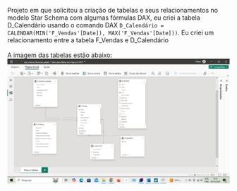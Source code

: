 Projeto em que solicitou a criação de tabelas e seus relacionamentos no modelo Star Schema com algumas fórmulas DAX, eu criei a tabela D_Calendário usando o comando DAX 
``
D_Calendário = CALENDAR(MIN('F_Vendas'[Date]), MAX('F_Vendas'[Date]))
``.
Eu criei um relacionamento entre a tabela F_Vendas e D_Calendário
<br>
<br>
A imagem das tabelas estão abaixo:
<br>
![](tabelas.png)